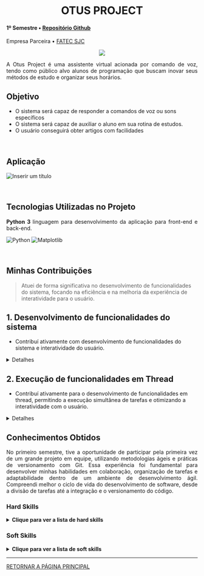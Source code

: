 <div class="semestre1">

<div align=center>
<h1>OTUS PROJECT</h1>
</div>

<h4> 1º Semestre • <a href="https://github.com/B1nary-Devs/OTUS-PROJECT">Repositório Github</a></h4>
<p align="justify"> Empresa Parceira • <a href="https://fatecsjc-prd.azurewebsites.net">FATEC SJC</a></p>

<p align="center"><img src="https://github.com/WallaceHS20/Bertoti/assets/101594950/2858b006-347d-4796-9a4b-c5edb0c4ea19" widht="20%"></img>

<p align="justify"> A Otus Project é uma assistente virtual acionada por comando de voz, tendo como público alvo alunos de programação que buscam inovar seus métodos de estudo e organizar seus horários.</p>

<h2> <a name="Objetivo">Objetivo</a> </h2>

* O sistema será capaz de responder a comandos de voz ou sons específicos
* O sistema será capaz de auxiliar o aluno em sua rotina de estudos.
* O usuário conseguirá obter artigos com facilidades
  
<br>

<h2> <a name="Objetivo">Aplicação</a> </h2>

![Inserir um título](https://github.com/user-attachments/assets/3c9b2a48-584c-4e73-b91e-ed1d35dee26e)
  
<br>

<h2>Tecnologias Utilizadas no Projeto</h2>

<p align="justify"> <strong>Python 3 </strong> linguagem para desenvolvimento da aplicação para front-end e back-end.</p>

![Python](https://img.shields.io/badge/python-3670A0?style=for-the-badge&logo=python&logoColor=ffdd54) ![Matplotlib](https://img.shields.io/badge/Matplotlib-%23ffffff.svg?style=for-the-badge&logo=Matplotlib&logoColor=black)
  
<br>
  
<h2>Minhas Contribuições</h2>

 > Atuei de forma significativa no desenvolvimento de funcionalidades do sistema, focando na eficiência e na melhoria da experiência de interatividade para o usuário.

## 1. **Desenvolvimento de funcionalidades do sistema**
   - Contribuí ativamente com desenvolvimento de funcionalidades do sistema e interatividade do usuário. 

<details>
  <summary>Detalhes</summary>

~~~~python
# A função seguinte tem como objetivo escutar o usuário e encaminha-lo para uma página de um artigo com seu respectivo assunto escolhido

def consult_art():
    while True:
        falar('DIGA O NÚMERO DO ITEM QUE DESEJA PESQUISAR EM VOZ ALTA:')
        threading.Thread(target=tocar, args=["start.mp3"]).start()
        escolha = ouvir() #variavel escolha recebe valor dito pelo usuario
        threading.Thread(target=tocar, args=["success.mp3"]).start()
        new = 0

            #caso escolha seja verdadeira, executa comando para abrir navegador com url pré-determinada
        if escolha == '1':
            webbrowser.open('https://ftp.unicamp.br/pub/apoio/treinamentos/logica/logica.pdf', new=new)
            webbrowser.open('https://www.seduc.ce.gov.br/wp-content/uploads/sites/37/2012/06/informatica_logica_de_programacao.pdf', new=new)
            webbrowser.open("https://dicasdeprogramacao.com.br/download/ebook-logica-de-programacao-para-iniciantes.pdf", new=new)
            interface.destroy() #após navegador ser aberto, fechará a interface e pausa a repetição
            break

        elif escolha == '2':
            webbrowser.open('http://antigo.scl.ifsp.edu.br/portal/arquivos/2016.05.04_Apostila_Python_-_PET_ADS_S%C3%A3o_Carlos.pdf', new=new)
            webbrowser.open('https://irias.com.br/blog/python-mysql-criando-um-crud-completo/', new=new)
            interface.destroy()
            break

        elif escolha == '3':
            webbrowser.open('https://www.devmedia.com.br/instalando-e-configurando-a-nova-versao-do-mysql/25813', new=new)
            webbrowser.open('http://www.telecentros.sp.gov.br/saber/apostilas/antigas/apostila_sql.pdf', new=new)
            interface.destroy()
            break

        else:
            falar("Diga um valor compatível com a lista!") # caso escolha do usuraio seja incompativel com itens da lista
~~~~
  
</details>

## 2. **Execução de funcionalidades em Thread**
   - Contribuí ativamente para o desenvolvimento de funcionalidades em thread, permitindo a execução simultânea de tarefas e otimizando a interatividade com o usuário.

<details>
  <summary>Detalhes</summary>

~~~~python
# EXECUÇÃO DE DUAS FUNCIONALIDADES SIMULTÂNEAS ( INTERFACE E SISTEMA DE VOZ )
def guia_de_estudo():
    global interface
    interface = Tk()
    image = Image.open("imagens\\fundo_consult.png")
    photo = ImageTk.PhotoImage(image, master=interface)
    fundo = tk.Label(interface, image=photo)
    fundo.image = image
    fundo.pack()
    interface.geometry('800x650+250+5')
    interface.title("Guia de estudo")
    threading.Thread(target=questionario).start() # executar função simultaneamente com interface
    interface.mainloop() #executa a abertura da interface
~~~~
  
</details>

<h2>Conhecimentos Obtidos</h2>
<p align="justify">
  No primeiro semestre, tive a oportunidade de participar pela primeira vez de um grande projeto em equipe, utilizando metodologias ágeis e práticas de versionamento com Git. Essa experiência foi fundamental para desenvolver minhas habilidades em colaboração, organização de tarefas e adaptabilidade dentro de um ambiente de desenvolvimento ágil. Compreendi melhor o ciclo de vida do desenvolvimento de software, desde a divisão de tarefas até a integração e o versionamento do código. 
</p>

<h3>Hard Skills </h3>
<details>
  <summary><b>Clique para ver a lista de hard skills</b></summary>
  <br>
  <table align="center">
    <tr>
      <th width="300px">Tecnologia/Metodologia</th>
      <th width="300px">Classificação</th>
    </tr>
    <tr>
      <td>Python</td>
      <td>Sei fazer com Autonomia</td>
    </tr>
    <tr>
      <td>Git</td>
      <td>Sei fazer com Ajuda</td>
    </tr>
  </table>
</details>
<h3>Soft Skills </h3>
<details>
<summary><b>Clique para ver a lista de soft skills</b></summary>
  <br>
  <table border="1" cellspacing="0" cellpadding="8">
  <tr>
    <th style="background-color: #dce6f1;">Habilidade</th>
    <th style="background-color: #dce6f1;">Descrição</th>
  </tr>
  <tr>
    <td style="background-color: #f2f2f2;">Proatividade</td>
    <td>Precisei tomar iniciativas para antecipar problemas e propor soluções antes que surgissem.</td>
  </tr>
  <tr>
    <td style="background-color: #f2f2f2;">Visão de Negócio</td>
    <td>Precisei entender o impacto das minhas ações no negócio e alinhar minhas atividades com os objetivos estratégicos da empresa.</td>
  </tr>
  <tr>
    <td style="background-color: #f2f2f2;">Comunicação</td>
    <td>Precisei comunicar de forma clara e eficaz com a equipe para alinhar expectativas e compartilhar informações importantes.</td>
  </tr>
  <tr>
    <td style="background-color: #f2f2f2;">Organização e Planejamento</td>
    <td>Precisei planejar e organizar minhas tarefas para cumprir prazos e garantir a eficiência no desenvolvimento do projeto.</td>
  </tr>
</table>

</details>

-------------------
[RETORNAR A PÁGINA PRINCIPAL](https://github.com/WallaceHS20/PORTFOLIO_FATEC)

